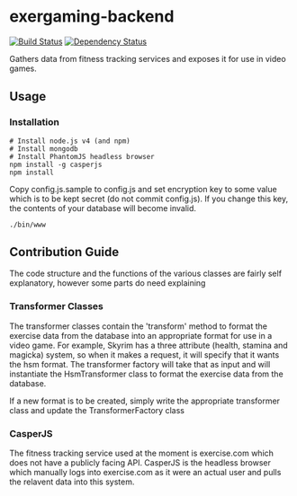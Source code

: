 # exergaming-backend

[![Build Status](https://travis-ci.org/akl-game-lab/exergame-backend.svg?branch=master)](https://travis-ci.org/akl-game-lab/exergame-backend) [![Dependency Status](https://david-dm.org/akl-game-lab/exergame-backend.svg)](https://david-dm.org/akl-game-lab/exergame-backend)

Gathers data from fitness tracking services and exposes it for use in video games.

## Usage

### Installation
```
# Install node.js v4 (and npm)
# Install mongodb
# Install PhantomJS headless browser
npm install -g casperjs
npm install
```

Copy config.js.sample to config.js and set encryption key to some value which is to be kept secret (do not commit config.js). If you change this key, the contents of your database will become invalid.

```
./bin/www
```


## Contribution Guide
The code structure and the functions of the various classes are fairly self explanatory, however some parts do need explaining

### Transformer Classes
The transformer classes contain the 'transform' method to format the exercise data from the database into an appropriate format for use in a video game. For example, Skyrim has a three attribute (health, stamina and magicka) system, so when it makes a request, it will specify that it wants the hsm format. The transformer factory will take that as input and will instantiate the HsmTransformer class to format the exercise data from the database.

If a new format is to be created, simply write the appropriate transformer class and update the TransformerFactory class

### CasperJS
The fitness tracking service used at the moment is exercise.com which does not have a publicly facing API. CasperJS is the headless browser which manually logs into exercise.com as it were an actual user and pulls the relavent data into this system.

